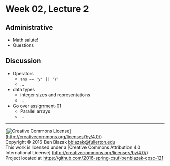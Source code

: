 # Week 02, Lecture 2

## Administrative

- Math salute!
- Questions


## Discussion

- Operators
    - `ans == 'y' || 'Y'`
    - ...
- data types
    - integer sizes and representations
    - ...
- Go over [assignment-01](../../../../assignment-01)
    - Parallel arrays
    - ...


-------------------------------------------------------------------------------
[![Creative Commons License](https://i.creativecommons.org/l/by/4.0/88x31.png)]
(http://creativecommons.org/licenses/by/4.0/)  
Copyright &copy; 2016 Ben Blazak <bblazak@fullerton.edu>  
This work is licensed under a [Creative Commons Attribution 4.0 International
License] (http://creativecommons.org/licenses/by/4.0/)  
Project located at <https://github.com/2016-spring-csuf-benblazak-cpsc-121>

